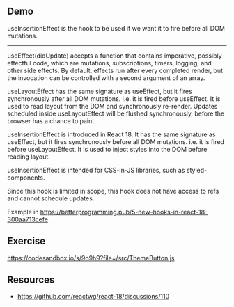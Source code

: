 ## Demo

useInsertionEffect is the hook to be used if we want it to fire before all DOM mutations.

---

useEffect(didUpdate) accepts a function that contains imperative, possibly effectful code, which are mutations, subscriptions, timers, logging, and other side effects. By default, effects run after every completed render, but the invocation can be controlled with a second argument of an array.

useLayoutEffect has the same signature as useEffect, but it fires synchronously after all DOM mutations. i.e. it is fired before useEffect. It is used to read layout from the DOM and synchronously re-render. Updates scheduled inside useLayoutEffect will be flushed synchronously, before the browser has a chance to paint.

useInsertionEffect is introduced in React 18. It has the same signature as useEffect, but it fires synchronously before all DOM mutations. i.e. it is fired before useLayoutEffect. It is used to inject styles into the DOM before reading layout.

useInsertionEffect is intended for CSS-in-JS libraries, such as styled-components.

Since this hook is limited in scope, this hook does not have access to refs and cannot schedule updates.

Example in https://betterprogramming.pub/5-new-hooks-in-react-18-300aa713cefe

## Exercise

https://codesandbox.io/s/9o9h9?file=/src/ThemeButton.js

## Resources

- https://github.com/reactwg/react-18/discussions/110
